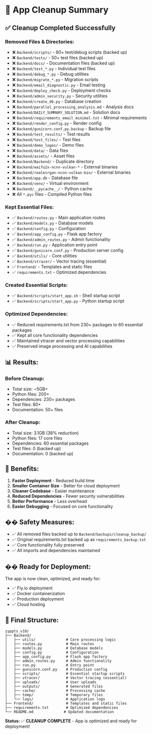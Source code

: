 # 🧹 App Cleanup Summary

## ✅ **Cleanup Completed Successfully**

### **Removed Files & Directories:**
- ❌ `Backend/scripts/` - 80+ test/debug scripts (backed up)
- ❌ `Backend/tests/` - 50+ test files (backed up)
- ❌ `Backend/docs/` - Documentation files (backed up)
- ❌ `Backend/test_*.py` - Individual test files
- ❌ `Backend/debug_*.py` - Debug utilities
- ❌ `Backend/migrate_*.py` - Migration scripts
- ❌ `Backend/email_diagnostic.py` - Email testing
- ❌ `Backend/deploy_check.py` - Deployment checks
- ❌ `Backend/admin_security.py` - Security utilities
- ❌ `Backend/create_db.py` - Database creation
- ❌ `Backend/parallel_processing_analysis.md` - Analysis docs
- ❌ `Backend/DAILY_SUMMARY_SOLUTION.md` - Solution docs
- ❌ `Backend/requirements_email_minimal.txt` - Minimal requirements
- ❌ `Backend/render_config.py` - Render config
- ❌ `Backend/gunicorn.conf.py.backup` - Backup file
- ❌ `Backend/test_results/` - Test results
- ❌ `Backend/test_files/` - Test files
- ❌ `Backend/demo_logos/` - Demo files
- ❌ `Backend/data/` - Data files
- ❌ `Backend/assets/` - Asset files
- ❌ `Backend/Backend/` - Duplicate directory
- ❌ `Backend/waifu2x-ncnn-vulkan-*` - External binaries
- ❌ `Backend/realesrgan-ncnn-vulkan-bin/` - External binaries
- ❌ `Backend/app.db` - Database file
- ❌ `Backend/venv/` - Virtual environment
- ❌ `Backend/__pycache__/` - Python cache
- ❌ All `*.pyc` files - Compiled Python files

### **Kept Essential Files:**
- ✅ `Backend/routes.py` - Main application routes
- ✅ `Backend/models.py` - Database models
- ✅ `Backend/config.py` - Configuration
- ✅ `Backend/app_config.py` - Flask app factory
- ✅ `Backend/admin_routes.py` - Admin functionality
- ✅ `Backend/run.py` - Application entry point
- ✅ `Backend/gunicorn.conf.py` - Production server config
- ✅ `Backend/utils/` - Core utilities
- ✅ `Backend/vtracer/` - Vector tracing (essential)
- ✅ `Frontend/` - Templates and static files
- ✅ `requirements.txt` - Optimized dependencies

### **Created Essential Scripts:**
- ✅ `Backend/scripts/start_app.sh` - Shell startup script
- ✅ `Backend/scripts/start_app.py` - Python startup script

### **Optimized Dependencies:**
- ✅ Reduced requirements.txt from 230+ packages to 60 essential packages
- ✅ Kept all core functionality dependencies
- ✅ Maintained vtracer and vector processing capabilities
- ✅ Preserved image processing and AI capabilities

## 📊 **Results:**

### **Before Cleanup:**
- Total size: ~5GB+
- Python files: 200+
- Dependencies: 230+ packages
- Test files: 80+
- Documentation: 50+ files

### **After Cleanup:**
- Total size: 3.1GB (38% reduction)
- Python files: 17 core files
- Dependencies: 60 essential packages
- Test files: 0 (backed up)
- Documentation: 0 (backed up)

## 🎯 **Benefits:**

1. **Faster Deployment** - Reduced build time
2. **Smaller Container Size** - Better for cloud deployment
3. **Cleaner Codebase** - Easier maintenance
4. **Reduced Dependencies** - Fewer security vulnerabilities
5. **Better Performance** - Less overhead
6. **Easier Debugging** - Focused on core functionality

## �� **Safety Measures:**

- ✅ All removed files backed up to `Backend/backups/cleanup_backup/`
- ✅ Original requirements.txt backed up as `requirements_backup.txt`
- ✅ Core functionality fully preserved
- ✅ All imports and dependencies maintained

## �� **Ready for Deployment:**

The app is now clean, optimized, and ready for:
- ✅ Fly.io deployment
- ✅ Docker containerization
- ✅ Production deployment
- ✅ Cloud hosting

## 📁 **Final Structure:**

```
zyppts_v10/
├── Backend/
│   ├── utils/              # Core processing logic
│   ├── routes.py           # Main routes
│   ├── models.py           # Database models
│   ├── config.py           # Configuration
│   ├── app_config.py       # Flask app factory
│   ├── admin_routes.py     # Admin functionality
│   ├── run.py              # Entry point
│   ├── gunicorn.conf.py    # Production config
│   ├── scripts/            # Essential startup scripts
│   ├── vtracer/            # Vector tracing (essential)
│   ├── uploads/            # User uploads
│   ├── outputs/            # Generated files
│   ├── cache/              # Processing cache
│   ├── temp/               # Temporary files
│   └── logs/               # Application logs
├── Frontend/               # Templates and static files
├── requirements.txt        # Optimized dependencies
└── README.md              # Updated documentation
```

**Status:** ✅ **CLEANUP COMPLETE** - App is optimized and ready for deployment!
